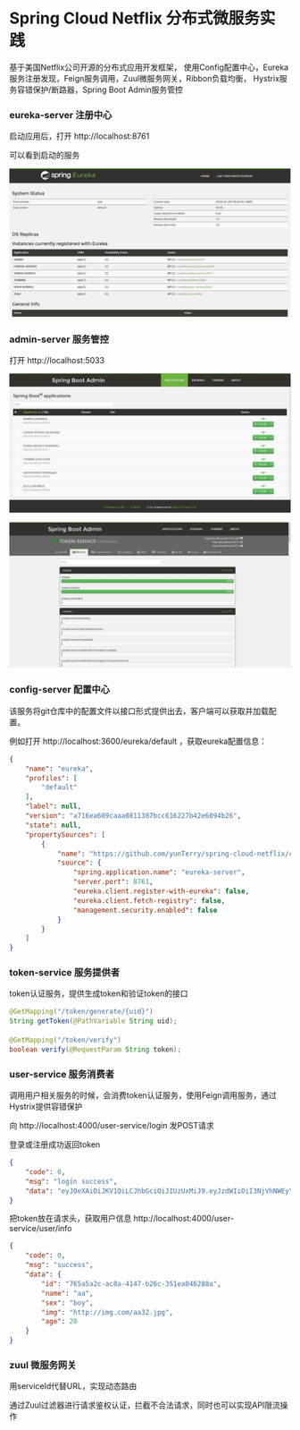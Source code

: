 
# Spring Cloud Netflix 分布式微服务实践

基于美国Netflix公司开源的分布式应用开发框架，
使用Config配置中心，Eureka服务注册发现，Feign服务调用，Zuul微服务网关，Ribbon负载均衡，
Hystrix服务容错保护/断路器，Spring Boot Admin服务管控

### eureka-server 注册中心

启动应用后，打开 http://localhost:8761

可以看到启动的服务

![服务注册中心](image/1.jpg)

### admin-server 服务管控

打开 http://localhost:5033

![admin](image/2.jpg)

![admin](image/3.jpg)

### config-server 配置中心

该服务将git仓库中的配置文件以接口形式提供出去，客户端可以获取并加载配置。

例如打开 http://localhost:3600/eureka/default ，获取eureka配置信息：

```json
{
    "name": "eureka",
    "profiles": [
        "default"
    ],
    "label": null,
    "version": "a716ea609caaa0811387bcc616227b42e6094b26",
    "state": null,
    "propertySources": [
        {
            "name": "https://github.com/yunTerry/spring-cloud-netflix/config-repo/eureka.yml",
            "source": {
                "spring.application.name": "eureka-server",
                "server.port": 8761,
                "eureka.client.register-with-eureka": false,
                "eureka.client.fetch-registry": false,
                "management.security.enabled": false
            }
        }
    ]
}
```

### token-service 服务提供者

token认证服务，提供生成token和验证token的接口

```java
@GetMapping("/token/generate/{uid}")
String getToken(@PathVariable String uid);

@GetMapping("/token/verify")
boolean verify(@RequestParam String token);

```

### user-service 服务消费者

调用用户相关服务的时候，会消费token认证服务，使用Feign调用服务，通过Hystrix提供容错保护

向 http://localhost:4000/user-service/login 发POST请求

登录或注册成功返回token

```json
{
    "code": 0,
    "msg": "login success",
    "data": "eyJ0eXAiOiJKV1QiLCJhbGciOiJIUzUxMiJ9.eyJzdWIiOiI3NjVhNWEyYy1hYzhhLTQxNDctYjI2Yy0zNTFlYTA0NjI4OGEiLCJleHAiOjE1MjA1OTMzODF9.NMUjrRk7MsAROuq1OLOUM9WOefgkZmg5_M_mjiSVa0Cz-SunY2ucgxEvOGdKW7U1AVteNVVtD1v_cQlwA_wREQ"
}
```

把token放在请求头，获取用户信息 http://localhost:4000/user-service/user/info

```json
{
    "code": 0,
    "msg": "success",
    "data": {
        "id": "765a5a2c-ac8a-4147-b26c-351ea046288a",
        "name": "aa",
        "sex": "boy",
        "img": "http://img.com/aa32.jpg",
        "age": 20
    }
}
```

### zuul 微服务网关

用serviceId代替URL，实现动态路由

通过Zuul过滤器进行请求鉴权认证，拦截不合法请求，同时也可以实现API限流操作





